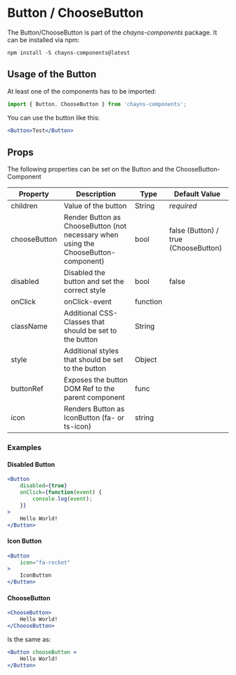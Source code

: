 # Button / ChooseButton

The Button/ChooseButton is part of the *chayns-components* package. It can be installed via npm:

    npm install -S chayns-components@latest


## Usage of the Button
At least one of the components has to be imported:

```jsx
import { Button, ChooseButton } from 'chayns-components';
```


You can use the button like this:
```jsx
<Button>Test</Button>
```

## Props
The following properties can be set on the Button and the ChooseButton-Component

| Property   | Description                                                                                        | Type    | Default Value |
|------------|-----------------------------------------------------------------------------------------------------|--------|--------------|
| children | Value of the button                                                           | String | *required* |
| chooseButton | Render Button as ChooseButton (not necessary when using the ChooseButton-component)                                                          | bool | false (Button) / true (ChooseButton)             |
| disabled | Disabled the button and set the correct style                                                        | bool | false |
| onClick | onClick-event                                                       | function |  |
| className | Additional CSS-Classes that should be set to the button                                                        | String | |
| style | Additional styles that should be set to the button                                                           | Object | |
| buttonRef | Exposes the button DOM Ref to the parent component | func |  |
| icon | Renders Button as IconButton (fa- or ts-icon) | string |  |


### Examples
#### Disabled Button
```jsx
<Button
    disabled={true}
    onClick={function(event) {
        console.log(event);
    }}
>
	Hello World!
</Button>
```
#### Icon Button
```jsx
<Button
    icon="fa-rocket"
>
    IconButton
</Button>
```
#### ChooseButton
```jsx
<ChooseButton>
    Hello World!
</ChooseButton>
```
Is the same as:
```jsx
<Button chooseButton >
    Hello World!
</Button>
```